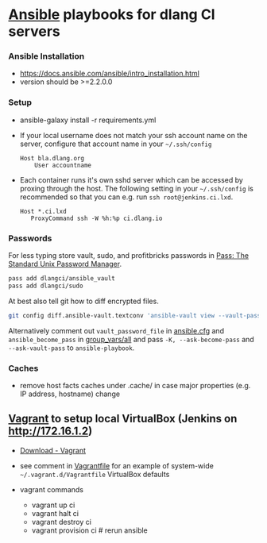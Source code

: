 # [Ansible](https://ansible.com) playbooks for dlang CI servers

### Ansible Installation

- https://docs.ansible.com/ansible/intro_installation.html
- version should be >=2.2.0.0

### Setup

- ansible-galaxy install -r requirements.yml

- If your local username does not match your ssh account name on the
  server, configure that account name in your `~/.ssh/config`
  ```
  Host bla.dlang.org
      User accountname
  ```

- Each container runs it's own sshd server which can be accessed by proxing through the host.
  The following setting in your `~/.ssh/config` is recommended so that you can e.g. run `ssh root@jenkins.ci.lxd`.
  ```
  Host *.ci.lxd
     ProxyCommand ssh -W %h:%p ci.dlang.io
  ```

### Passwords

For less typing store vault, sudo, and profitbricks passwords in [Pass: The Standard Unix Password Manager](https://www.passwordstore.org/).
```sh
pass add dlangci/ansible_vault
pass add dlangci/sudo
```
At best also tell git how to diff encrypted files.
```sh
git config diff.ansible-vault.textconv 'ansible-vault view --vault-password-file=ansible/query_vault_pass.sh'
```
Alternatively comment out `vault_password_file` in [ansible.cfg](ansible.cfg) and `ansible_become_pass` in [group_vars/all](group_vars/all)
and pass `-K, --ask-become-pass` and `--ask-vault-pass` to `ansible-playbook`.

### Caches

- remove host facts caches under .cache/ in case major properties (e.g. IP address, hostname) change

## [Vagrant](https://www.vagrantup.com/) to setup local VirtualBox (Jenkins on http://172.16.1.2)

- [Download - Vagrant](https://www.vagrantup.com/downloads.html)

- see comment in [Vagrantfile](Vagrantfile) for an example of system-wide `~/.vagrant.d/Vagrantfile` VirtualBox defaults

- vagrant commands
  - vagrant up ci
  - vagrant halt ci
  - vagrant destroy ci
  - vagrant provision ci # rerun ansible

